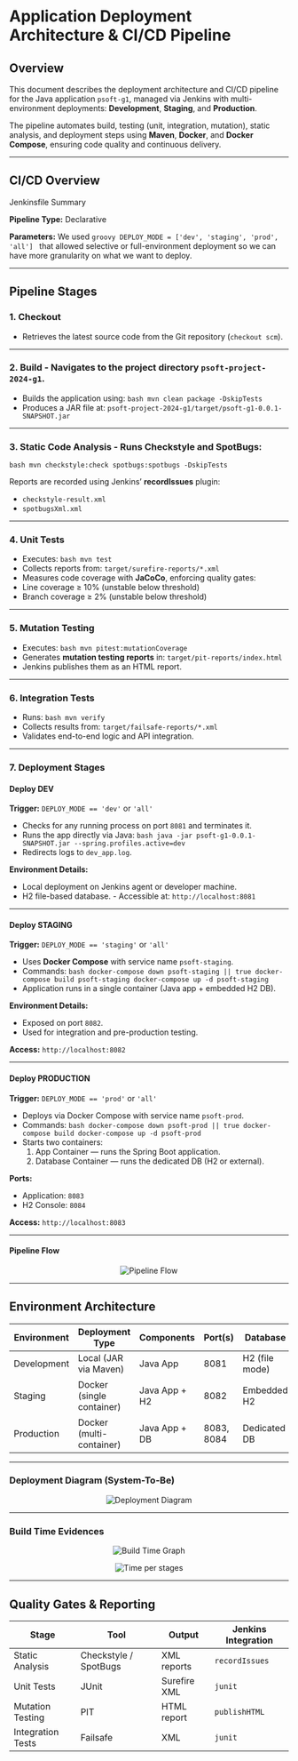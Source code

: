 # Application Deployment Architecture & CI/CD Pipeline 

## Overview 
This document describes the deployment architecture and CI/CD pipeline for the Java application `psoft-g1`, managed via Jenkins with multi-environment deployments: **Development**, **Staging**, and **Production**. 

The pipeline automates build, testing (unit, integration, mutation), static analysis, and deployment steps using **Maven**, **Docker**, and **Docker Compose**, ensuring code quality and continuous delivery.

 ---

## CI/CD Overview ### 
 
 Jenkinsfile Summary 

 **Pipeline Type:** Declarative 

 **Parameters:** 
 We used ```groovy DEPLOY_MODE = ['dev', 'staging', 'prod', 'all'] ``` that allowed selective or full-environment deployment so we can have more granularity on what we want to deploy. 

 --- 

 ## Pipeline Stages 
 
 ### 1. Checkout 
 - Retrieves the latest source code from the Git repository (`checkout scm`). 
 
 --- 
 
 ### 2. Build - Navigates to the project directory `psoft-project-2024-g1`. 
 - Builds the application using: ```bash mvn clean package -DskipTests ``` 
 - Produces a JAR file at: ``` psoft-project-2024-g1/target/psoft-g1-0.0.1-SNAPSHOT.jar ``` 
 
 ---
 
 ### 3. Static Code Analysis - Runs **Checkstyle** and **SpotBugs**: 
 ```bash mvn checkstyle:check spotbugs:spotbugs -DskipTests ``` 

 Reports are recorded using Jenkins’ **recordIssues** plugin:
 - `checkstyle-result.xml` 
 - `spotbugsXml.xml` 
 
 --- 
 
 ### 4. Unit Tests 
 
 - Executes: ```bash mvn test ``` 
 - Collects reports from: ``` target/surefire-reports/*.xml ``` 
 - Measures code coverage with **JaCoCo**, enforcing quality gates: 
 - Line coverage ≥ 10% (unstable below threshold) 
 - Branch coverage ≥ 2% (unstable below threshold) 
 
 --- 
 
 ### 5. Mutation Testing 
 - Executes: ```bash mvn pitest:mutationCoverage ``` 
 - Generates **mutation testing reports** in: ``` target/pit-reports/index.html ``` 
 - Jenkins publishes them as an HTML report. 
 
 ---
 
 ### 6. Integration Tests 
 - Runs: ```bash mvn verify ``` 
 - Collects results from: ``` target/failsafe-reports/*.xml ``` 
 - Validates end-to-end logic and API integration. 
 
 --- 
 
 ### 7. Deployment Stages 
 
 #### **Deploy DEV** 
 
 **Trigger:** `DEPLOY_MODE == 'dev'` or `'all'` 
 - Checks for any running process on port `8081` and terminates it. 
 - Runs the app directly via Java: ```bash java -jar psoft-g1-0.0.1-SNAPSHOT.jar --spring.profiles.active=dev ``` 
 - Redirects logs to `dev_app.log`. 

 **Environment Details:** 
 - Local deployment on Jenkins agent or developer machine. 
 - H2 file-based database. - Accessible at: ``` http://localhost:8081 ``` 
 
 --- 
 
 #### **Deploy STAGING** 
 **Trigger:** `DEPLOY_MODE == 'staging'` or `'all'` 

 - Uses **Docker Compose** with service name `psoft-staging`. 
 - Commands: ```bash docker-compose down psoft-staging || true docker-compose build psoft-staging docker-compose up -d psoft-staging ``` 
 - Application runs in a single container (Java app + embedded H2 DB). 

 **Environment Details:** 
 - Exposed on port `8082`. 
 - Used for integration and pre-production testing.

 **Access:** ``` http://localhost:8082 ``` 
 
 --- 
 
 #### **Deploy PRODUCTION** 
 
 **Trigger:** `DEPLOY_MODE == 'prod'` or `'all'`
  - Deploys via Docker Compose with service name `psoft-prod`. 
  - Commands: ```bash docker-compose down psoft-prod || true docker-compose build docker-compose up -d psoft-prod ``` 
  - Starts two containers: 
    1. App Container — runs the Spring Boot application. 
    2. Database Container — runs the dedicated DB (H2 or external). 

 **Ports:** 
 - Application: `8083` 
 - H2 Console: `8084` 

 **Access:** ``` http://localhost:8083 ``` 

---

 #### **Pipeline Flow**

 <p align="center">
  <img src="Diagrams/PipelineFlow.png" alt="Pipeline Flow">
</p>
 
 --- 
 
 ## Environment Architecture 
 | Environment | Deployment Type | Components | Port(s) | Database | Deployment Method |
 |----------------|-------------------------|---------------------------|------------|--------------------|-------------------------------------------| 
 | Development | Local (JAR via Maven) | Java App | 8081 | H2 (file mode) | Jenkins local exec |
 | Staging | Docker (single container)| Java App + H2 | 8082 | Embedded H2 | `docker-compose up psoft-staging` |
 | Production | Docker (multi-container)| Java App + DB | 8083, 8084 | Dedicated DB | `docker-compose up psoft-prod` | 

---

### Deployment Diagram (System-To-Be)

<p align="center">
  <img src="Diagrams/DeploymentDiagram_SystemToBe.png" alt="Deployment Diagram">
</p>

---

### Build Time Evidences

<p align="center">
  <img src="Diagrams/BuildTimeTrendGraph.png" alt="Build Time Graph">
</p>

<p align="center">
  <img src="Diagrams/StagesTimeEvidences.png" alt="Time per stages">
</p>

---

## Quality Gates & Reporting 
| Stage | Tool | Output | Jenkins Integration |
|--------------------|-----------------------|----------------------|---------------------|
| Static Analysis | Checkstyle / SpotBugs | XML reports | `recordIssues` |
| Unit Tests | JUnit | Surefire XML | `junit` | | Coverage | JaCoCo | HTML + XML | `recordCoverage` |
| Mutation Testing | PIT | HTML report | `publishHTML` |
| Integration Tests | Failsafe | XML | `junit` | 
